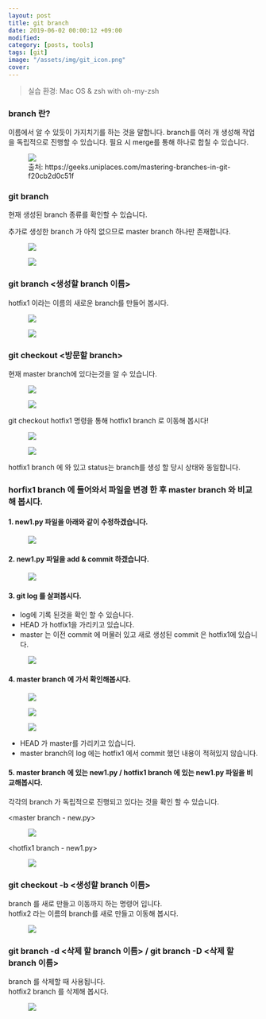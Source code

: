 ```yaml
---
layout: post
title: git branch
date: 2019-06-02 00:00:12 +09:00
modified: 
category: [posts, tools]
tags: [git]
image: "/assets/img/git_icon.png"
cover: 
---
```


>실습 환경: Mac OS & zsh with oh-my-zsh

### branch 란?<br>

이름에서 알 수 있듯이 가지치기를 하는 것을 말합니다.
branch를 여러 개 생성해 작업을 독립적으로 진행할 수 있습니다. 
필요 시 merge를 통해 하나로 합칠 수 있습니다.

<figure>
<img src="https://github.com/krispediadot/krispediadot.github.io/blob/master/_posts/dev/git/2019-06-02-git-branch/git_branch_1.png?raw=true">
<figcaption>출처: https://geeks.uniplaces.com/mastering-branches-in-git-f20cb2d0c51f</figcaption>
</figure>

### git branch
현재 생성된 branch 종류를 확인할 수 있습니다.<br>

추가로 생성한 branch 가 아직 없으므로 master branch 하나만 존재합니다. <br>
<figure>
<img src="https://github.com/krispediadot/krispediadot.github.io/blob/master/_posts/dev/git/2019-06-02-git-branch/git_branch_2.png?raw=true">
</figure>

<figure>
<img src="https://github.com/krispediadot/krispediadot.github.io/blob/master/_posts/dev/git/2019-06-02-git-branch/git_branch_3.png?raw=true">
</figure>

### git branch <생성할 branch 이름> 
hotfix1 이라는 이름의 새로운 branch를 만들어 봅시다.

<figure>
<img src="https://github.com/krispediadot/krispediadot.github.io/blob/master/_posts/dev/git/2019-06-02-git-branch/git_branch_4.png?raw=true">
</figure>

<figure>
<img src="https://github.com/krispediadot/krispediadot.github.io/blob/master/_posts/dev/git/2019-06-02-git-branch/git_branch_5.png?raw=true">
</figure>

### git checkout <방문할 branch>
현재 master branch에 있다는것을 알 수 있습니다.

<figure>
<img src="https://github.com/krispediadot/krispediadot.github.io/blob/master/_posts/dev/git/2019-06-02-git-branch/git_branch_6.png?raw=true">
</figure>

<figure>
<img src="https://github.com/krispediadot/krispediadot.github.io/blob/master/_posts/dev/git/2019-06-02-git-branch/git_branch_7.png?raw=true">
</figure>

git checkout hotfix1 명령을 통해 hotfix1 branch 로 이동해 봅시다!

<figure>
<img src="https://github.com/krispediadot/krispediadot.github.io/blob/master/_posts/dev/git/2019-06-02-git-branch/git_branch_8.png?raw=true">
</figure>

<figure>
<img src="https://github.com/krispediadot/krispediadot.github.io/blob/master/_posts/dev/git/2019-06-02-git-branch/git_branch_9.png?raw=true">
</figure>

hotfix1 branch 에 와 있고 status는 branch를 생성 할 당시 상태와 동일합니다.

### horfix1 branch 에 들어와서 파일을 변경 한 후 master branch 와 비교해 봅시다.
#### 1. new1.py 파일을 아래와 같이 수정하겠습니다. 
<figure>
<img src="https://github.com/krispediadot/krispediadot.github.io/blob/master/_posts/dev/git/2019-06-02-git-branch/git_branch_10.png?raw=true">
</figure>

#### 2. new1.py 파일을 add & commit 하겠습니다.
<figure>
<img src="https://github.com/krispediadot/krispediadot.github.io/blob/master/_posts/dev/git/2019-06-02-git-branch/git_branch_11.png?raw=true">
</figure>

#### 3. git log 를 살펴봅시다.
- log에 기록 된것을 확인 할 수 있습니다. 
- HEAD 가 hotfix1을 가리키고 있습니다. 
- master 는 이전 commit 에 머물러 있고 새로 생성된 commit 은 hotfix1에 있습니다.
<figure>
<img src="https://github.com/krispediadot/krispediadot.github.io/blob/master/_posts/dev/git/2019-06-02-git-branch/git_branch_12.png?raw=true">
</figure>

#### 4. master branch 에 가서 확인해봅시다. 
<figure>
<img src="https://github.com/krispediadot/krispediadot.github.io/blob/master/_posts/dev/git/2019-06-02-git-branch/git_branch_13.png?raw=true">
</figure>

<figure>
<img src="https://github.com/krispediadot/krispediadot.github.io/blob/master/_posts/dev/git/2019-06-02-git-branch/git_branch_14.png?raw=true">
</figure>

<figure>
<img src="https://github.com/krispediadot/krispediadot.github.io/blob/master/_posts/dev/git/2019-06-02-git-branch/git_branch_15.png?raw=true">
</figure>

- HEAD 가 master를 가리키고 있습니다. 
- master branch의 log 에는 hotfix1 에서 commit 했던 내용이 적혀있지 않습니다. 

#### 5. master branch 에 있는 new1.py / hotfix1 branch 에 있는 new1.py 파일을 비교해봅시다.
각각의 branch 가 독립적으로 진행되고 있다는 것을 확인 할 수 있습니다.<br>

<master branch - new.py>
<figure>
<img src="https://github.com/krispediadot/krispediadot.github.io/blob/master/_posts/dev/git/2019-06-02-git-branch/git_branch_16.png?raw=true">
</figure>

<hotfix1 branch - new1.py>
<figure>
<img src="https://github.com/krispediadot/krispediadot.github.io/blob/master/_posts/dev/git/2019-06-02-git-branch/git_branch_17.png?raw=true">
</figure>

### git checkout -b <생성할 branch 이름>
branch 를 새로 만들고 이동까지 하는 명령어 입니다. <br>
hotfix2 라는 이름의 branch를 새로 만들고 이동해 봅시다. 
<figure>
<img src="https://github.com/krispediadot/krispediadot.github.io/blob/master/_posts/dev/git/2019-06-02-git-branch/git_branch_18.png?raw=true">
</figure>

### git branch -d <삭제 할 branch 이름> / git branch -D <삭제 할 branch 이름>
branch 를 삭제할 때 사용됩니다. <br>
hotfix2 branch 를 삭제해 봅시다.
<figure>
<img src="https://github.com/krispediadot/krispediadot.github.io/blob/master/_posts/dev/git/2019-06-02-git-branch/git_branch_19.png?raw=true">
</figure>
